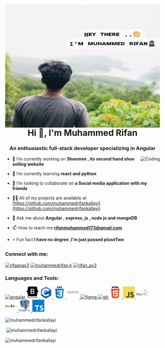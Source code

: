 
<img height="400" width=1000 align="left" alt="Coding" src="https://github.com/muhammedrifankallayi/Rifaan/blob/main/riffaann.jpg" >

<h1 align="center">Hi 👋, I'm Muhammed Rifan</h1>
<h3 align="center">An enthusiastic full-stack developer specializing in Angular</h3>
<img  align="right" alt="Coding" src="https://gifdb.com/images/high/animated-man-computer-coding-nae6mec378lsg1i3.gif" >



- 🔭 I’m currently working on **Shoemee , its second hand shoe selling website**

- 🌱 I’m currently learning **react and python**

- 👯 I’m looking to collaborate on **a Social media application with my friends**

- 👨‍💻 All of my projects are available at [https://github.com/muhammedrifankallayi](https://github.com/muhammedrifankallayi)

- 💬 Ask me about **Angular , express, js , node js and mongoDB**

- 📫 How to reach me **rifanmuhammed173@gmail.com**

- ⚡ Fun fact **I have no degree ,I'm just passed pluseTwo**

<h3 align="left">Connect with me:</h3>
<p align="left">
<a href="https://twitter.com/rifaanax3" target="blank"><img align="center" src="https://raw.githubusercontent.com/rahuldkjain/github-profile-readme-generator/master/src/images/icons/Social/twitter.svg" alt="rifaanax3" height="30" width="40" /></a>
<a href="https://linkedin.com/in/muhammedrifan.k" target="blank"><img align="center" src="https://raw.githubusercontent.com/rahuldkjain/github-profile-readme-generator/master/src/images/icons/Social/linked-in-alt.svg" alt="muhammedrifan.k" height="30" width="40" /></a>
<a href="https://instagram.com/rifan_ax3" target="blank"><img align="center" src="https://raw.githubusercontent.com/rahuldkjain/github-profile-readme-generator/master/src/images/icons/Social/instagram.svg" alt="rifan_ax3" height="30" width="40" /></a>
</p>

<h3 align="left">Languages and Tools:</h3>
<p align="left"> <a href="https://angular.io" target="_blank" rel="noreferrer"> <img src="https://angular.io/assets/images/logos/angular/angular.svg" alt="angular" width="40" height="40"/> </a> <a href="https://getbootstrap.com" target="_blank" rel="noreferrer"> <img src="https://raw.githubusercontent.com/devicons/devicon/master/icons/bootstrap/bootstrap-plain-wordmark.svg" alt="bootstrap" width="40" height="40"/> </a> <a href="https://www.cprogramming.com/" target="_blank" rel="noreferrer"> <img src="https://raw.githubusercontent.com/devicons/devicon/master/icons/c/c-original.svg" alt="c" width="40" height="40"/> </a> <a href="https://www.w3schools.com/css/" target="_blank" rel="noreferrer"> <img src="https://raw.githubusercontent.com/devicons/devicon/master/icons/css3/css3-original-wordmark.svg" alt="css3" width="40" height="40"/> </a> <a href="https://expressjs.com" target="_blank" rel="noreferrer"> <img src="https://raw.githubusercontent.com/devicons/devicon/master/icons/express/express-original-wordmark.svg" alt="express" width="40" height="40"/> </a> <a href="https://www.figma.com/" target="_blank" rel="noreferrer"> <img src="https://www.vectorlogo.zone/logos/figma/figma-icon.svg" alt="figma" width="40" height="40"/> </a> <a href="https://git-scm.com/" target="_blank" rel="noreferrer"> <img src="https://www.vectorlogo.zone/logos/git-scm/git-scm-icon.svg" alt="git" width="40" height="40"/> </a> <a href="https://www.w3.org/html/" target="_blank" rel="noreferrer"> <img src="https://raw.githubusercontent.com/devicons/devicon/master/icons/html5/html5-original-wordmark.svg" alt="html5" width="40" height="40"/> </a> <a href="https://developer.mozilla.org/en-US/docs/Web/JavaScript" target="_blank" rel="noreferrer"> <img src="https://raw.githubusercontent.com/devicons/devicon/master/icons/javascript/javascript-original.svg" alt="javascript" width="40" height="40"/> </a> <a href="https://www.mysql.com/" target="_blank" rel="noreferrer"> <img src="https://raw.githubusercontent.com/devicons/devicon/master/icons/mysql/mysql-original-wordmark.svg" alt="mysql" width="40" height="40"/> </a> <a href="https://nodejs.org" target="_blank" rel="noreferrer"> <img src="https://raw.githubusercontent.com/devicons/devicon/master/icons/nodejs/nodejs-original-wordmark.svg" alt="nodejs" width="40" height="40"/> </a> <a href="https://www.postgresql.org" target="_blank" rel="noreferrer"> <img src="https://raw.githubusercontent.com/devicons/devicon/master/icons/postgresql/postgresql-original-wordmark.svg" alt="postgresql" width="40" height="40"/> </a> <a href="https://www.typescriptlang.org/" target="_blank" rel="noreferrer"> <img src="https://raw.githubusercontent.com/devicons/devicon/master/icons/typescript/typescript-original.svg" alt="typescript" width="40" height="40"/> </a> </p>

<p><img align="center" src="https://github-readme-stats.vercel.app/api/top-langs?username=muhammedrifankallayi&show_icons=true&locale=en&layout=compact" alt="muhammedrifankallayi" /></p>

<p>&nbsp;<img align="center" src="https://github-readme-stats.vercel.app/api?username=muhammedrifankallayi&show_icons=true&locale=en" alt="muhammedrifankallayi" /></p>

<p><img align="center" src="https://github-readme-streak-stats.herokuapp.com/?user=muhammedrifankallayi&" alt="muhammedrifankallayi" /></p>

